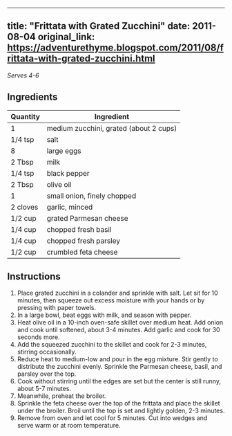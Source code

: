 <!-- filepath: /home/zacox/code/blogspot/adventurethyme/posts/2011-08-04-frittata-with-grated-zucchini-formatted.md -->
---
title: "Frittata with Grated Zucchini"
date: 2011-08-04
original_link: https://adventurethyme.blogspot.com/2011/08/frittata-with-grated-zucchini.html
---

_Serves 4-6_

## Ingredients

| Quantity | Ingredient |
| -------- | ---------- |
| 1 | medium zucchini, grated (about 2 cups) |
| 1/4 tsp | salt |
| 8 | large eggs |
| 2 Tbsp | milk |
| 1/4 tsp | black pepper |
| 2 Tbsp | olive oil |
| 1 | small onion, finely chopped |
| 2 cloves | garlic, minced |
| 1/2 cup | grated Parmesan cheese |
| 1/4 cup | chopped fresh basil |
| 1/4 cup | chopped fresh parsley |
| 1/2 cup | crumbled feta cheese |

## Instructions

1. Place grated zucchini in a colander and sprinkle with salt. Let sit for 10 minutes, then squeeze out excess moisture with your hands or by pressing with paper towels.
2. In a large bowl, beat eggs with milk, and season with pepper.
3. Heat olive oil in a 10-inch oven-safe skillet over medium heat. Add onion and cook until softened, about 3-4 minutes. Add garlic and cook for 30 seconds more.
4. Add the squeezed zucchini to the skillet and cook for 2-3 minutes, stirring occasionally.
5. Reduce heat to medium-low and pour in the egg mixture. Stir gently to distribute the zucchini evenly. Sprinkle the Parmesan cheese, basil, and parsley over the top.
6. Cook without stirring until the edges are set but the center is still runny, about 5-7 minutes.
7. Meanwhile, preheat the broiler.
8. Sprinkle the feta cheese over the top of the frittata and place the skillet under the broiler. Broil until the top is set and lightly golden, 2-3 minutes.
9. Remove from oven and let cool for 5 minutes. Cut into wedges and serve warm or at room temperature.

